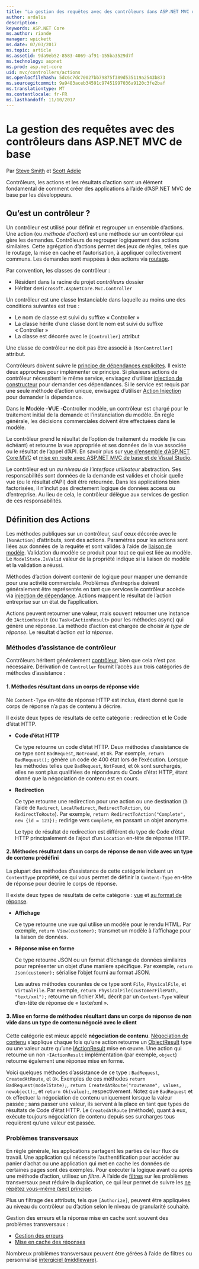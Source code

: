 ```yaml
---
title: "La gestion des requêtes avec des contrôleurs dans ASP.NET MVC de base"
author: ardalis
description: 
keywords: ASP.NET Core
ms.author: riande
manager: wpickett
ms.date: 07/03/2017
ms.topic: article
ms.assetid: 9da9eb52-8583-4069-af91-155ba3529d7f
ms.technology: aspnet
ms.prod: asp.net-core
uid: mvc/controllers/actions
ms.openlocfilehash: 5dc6c7dc70027bb79875f389d535119a2543b873
ms.sourcegitcommit: 9a9483aceb34591c97451997036a9120c3fe2baf
ms.translationtype: MT
ms.contentlocale: fr-FR
ms.lasthandoff: 11/10/2017
---
```

# <a name="handling-requests-with-controllers-in-aspnet-core-mvc"></a>La gestion des requêtes avec des contrôleurs dans ASP.NET MVC de base

Par [Steve Smith](https://ardalis.com/) et [Scott Addie](https://github.com/scottaddie)

Contrôleurs, les actions et les résultats d’action sont un élément fondamental de comment créer des applications à l’aide d’ASP.NET MVC de base par les développeurs.

## <a name="what-is-a-controller"></a>Qu’est un contrôleur ?

Un contrôleur est utilisé pour définir et regrouper un ensemble d’actions. Une action (ou *méthode d’action*) est une méthode sur un contrôleur qui gère les demandes. Contrôleurs de regrouper logiquement des actions similaires. Cette agrégation d’actions permet des jeux de règles, telles que le routage, la mise en cache et l’autorisation, à appliquer collectivement communs. Les demandes sont mappées à des actions via [routage](xref:mvc/controllers/routing).

Par convention, les classes de contrôleur :
* Résident dans la racine du projet *contrôleurs* dossier
* Hériter de`Microsoft.AspNetCore.Mvc.Controller`

Un contrôleur est une classe Instanciable dans laquelle au moins une des conditions suivantes est true :
* Le nom de classe est suivi du suffixe « Controller »
* La classe hérite d’une classe dont le nom est suivi du suffixe « Controller »
* La classe est décorée avec le `[Controller]` attribut

Une classe de contrôleur ne doit pas être associé à `[NonController]` attribut.

Contrôleurs doivent suivre le [principe de dépendances explicites](http://deviq.com/explicit-dependencies-principle/). Il existe deux approches pour implémenter ce principe. Si plusieurs actions de contrôleur nécessitent le même service, envisagez d’utiliser [injection de constructeur](xref:mvc/controllers/dependency-injection#constructor-injection) pour demander ces dépendances. Si le service est requis par une seule méthode d’action unique, envisagez d’utiliser [Action Injection](xref:mvc/controllers/dependency-injection#action-injection-with-fromservices) pour demander la dépendance.

Dans le **M**odèle -**V**UE -**C**ontroller modèle, un contrôleur est chargé pour le traitement initial de la demande et l’instanciation du modèle. En règle générale, les décisions commerciales doivent être effectuées dans le modèle.

Le contrôleur prend le résultat de l’option de traitement du modèle (le cas échéant) et retourne la vue appropriée et ses données de la vue associée ou le résultat de l’appel d’API. En savoir plus sur [vue d’ensemble d’ASP.NET Core MVC](xref:mvc/overview) et [mise en route avec ASP.NET MVC de base et de Visual Studio](xref:tutorials/first-mvc-app/start-mvc).

Le contrôleur est un *au niveau de l’interface utilisateur* abstraction. Ses responsabilités sont données de la demande est valides et choisir quelle vue (ou le résultat d’API) doit être retournée. Dans les applications bien factorisées, il n’inclut pas directement logique de données access ou d’entreprise. Au lieu de cela, le contrôleur délègue aux services de gestion de ces responsabilités.

## <a name="defining-actions"></a>Définition des Actions

Les méthodes publiques sur un contrôleur, sauf ceux décorée avec le `[NonAction]` d’attributs, sont des actions. Paramètres pour les actions sont liées aux données de la requête et sont validés à l’aide de [liaison de modèle](xref:mvc/models/model-binding). Validation du modèle se produit pour tout ce qui est liée au modèle. Le `ModelState.IsValid` valeur de la propriété indique si la liaison de modèle et la validation a réussi.

Méthodes d’action doivent contenir de logique pour mapper une demande pour une activité commerciale. Problèmes d’entreprise doivent généralement être représentés en tant que services le contrôleur accède via [injection de dépendance](xref:mvc/controllers/dependency-injection). Actions mappent le résultat de l’action entreprise sur un état de l’application.

Actions peuvent retourner une valeur, mais souvent retourner une instance de `IActionResult` (ou `Task<IActionResult>` pour les méthodes async) qui génère une réponse. La méthode d’action est chargée de choisir *le type de réponse*. Le résultat d’action *est la réponse*.

### <a name="controller-helper-methods"></a>Méthodes d’assistance de contrôleur

Contrôleurs héritent généralement [contrôleur](https://docs.microsoft.com/aspnet/core/api/microsoft.aspnetcore.mvc.controller), bien que cela n’est pas nécessaire. Dérivation de `Controller` fournit l’accès aux trois catégories de méthodes d’assistance :

#### <a name="1-methods-resulting-in-an-empty-response-body"></a>1. Méthodes résultant dans un corps de réponse vide

Ne `Content-Type` en-tête de réponse HTTP est inclus, étant donné que le corps de réponse n’a pas de contenu à décrire.

Il existe deux types de résultats de cette catégorie : redirection et le Code d’état HTTP.

* **Code d’état HTTP**

    Ce type retourne un code d’état HTTP. Deux méthodes d’assistance de ce type sont `BadRequest`, `NotFound`, et `Ok`. Par exemple, `return BadRequest();` génère un code de 400 état lors de l’exécution. Lorsque les méthodes telles que `BadRequest`, `NotFound`, et `Ok` sont surchargés, elles ne sont plus qualifiées de répondeurs du Code d’état HTTP, étant donné que la négociation de contenu est en cours.

* **Redirection**

    Ce type retourne une redirection pour une action ou une destination (à l’aide de `Redirect`, `LocalRedirect`, `RedirectToAction`, ou `RedirectToRoute`). Par exemple, `return RedirectToAction("Complete", new {id = 123});` redirige vers `Complete`, en passant un objet anonyme.

    Le type de résultat de redirection est différent du type de Code d’état HTTP principalement de l’ajout d’un `Location` en-tête de réponse HTTP.

#### <a name="2-methods-resulting-in-a-non-empty-response-body-with-a-predefined-content-type"></a>2. Méthodes résultant dans un corps de réponse de non vide avec un type de contenu prédéfini

La plupart des méthodes d’assistance de cette catégorie incluent un `ContentType` propriété, ce qui vous permet de définir la `Content-Type` en-tête de réponse pour décrire le corps de réponse.

Il existe deux types de résultats de cette catégorie : [vue](xref:mvc/views/overview) et [au format de réponse](xref:mvc/models/formatting).

* **Affichage**

    Ce type retourne une vue qui utilise un modèle pour le rendu HTML. Par exemple, `return View(customer);` transmet un modèle à l’affichage pour la liaison de données.

* **Réponse mise en forme**

    Ce type retourne JSON ou un format d’échange de données similaires pour représenter un objet d’une manière spécifique. Par exemple, `return Json(customer);` sérialise l’objet fourni au format JSON.
    
    Les autres méthodes courantes de ce type sont `File`, `PhysicalFile`, et `VirtualFile`. Par exemple, `return PhysicalFile(customerFilePath, "text/xml");` retourne un fichier XML décrit par un `Content-Type` valeur d’en-tête de réponse de « texte/xml ».

#### <a name="3-methods-resulting-in-a-non-empty-response-body-formatted-in-a-content-type-negotiated-with-the-client"></a>3. Mise en forme de méthodes résultant dans un corps de réponse de non vide dans un type de contenu négocié avec le client

Cette catégorie est mieux appelé **négociation de contenu**. [Négociation de contenu](xref:mvc/models/formatting#content-negotiation) s’applique chaque fois qu’une action retourne un [ObjectResult](https://docs.microsoft.com/aspnet/core/api/microsoft.aspnetcore.mvc.objectresult) type ou une valeur autre qu’une [IActionResult](https://docs.microsoft.com/aspnet/core/api/microsoft.aspnetcore.mvc.iactionresult) mise en œuvre. Une action qui retourne un non -`IActionResult` implémentation (par exemple, `object`) retourne également une réponse mise en forme.

Voici quelques méthodes d’assistance de ce type : `BadRequest`, `CreatedAtRoute`, et `Ok`. Exemples de ces méthodes `return BadRequest(modelState);`, `return CreatedAtRoute("routename", values, newobject);`, et `return Ok(value);`, respectivement. Notez que `BadRequest` et `Ok` effectuer la négociation de contenu uniquement lorsque la valeur passée ; sans passer une valeur, ils servent à la place en tant que types de résultats de Code d’état HTTP. Le `CreatedAtRoute` (méthode), quant à eux, exécute toujours négociation de contenu depuis ses surcharges tous requièrent qu’une valeur est passée.

### <a name="cross-cutting-concerns"></a>Problèmes transversaux

En règle générale, les applications partagent les parties de leur flux de travail. Une application qui nécessite l’authentification pour accéder au panier d’achat ou une application qui met en cache les données de certaines pages sont des exemples. Pour exécuter la logique avant ou après une méthode d’action, utilisez un *filtre*. À l’aide de [filtres](xref:mvc/controllers/filters) sur les problèmes transversaux peut réduire la duplication, ce qui leur permet de suivre les [ne répétez vous-même (sec) principe](http://deviq.com/don-t-repeat-yourself/).

Plus un filtrage des attributs, tels que `[Authorize]`, peuvent être appliquées au niveau du contrôleur ou d’action selon le niveau de granularité souhaité.

Gestion des erreurs et la réponse mise en cache sont souvent des problèmes transversaux :
   * [Gestion des erreurs](xref:mvc/controllers/filters#exception-filters)
   * [Mise en cache des réponses](xref:performance/caching/response)

Nombreux problèmes transversaux peuvent être gérées à l’aide de filtres ou personnalisé [intergiciel (middleware)](xref:fundamentals/middleware).
